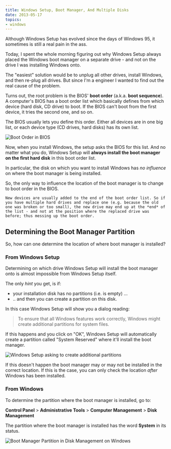 ```yaml
---
title: Windows Setup, Boot Manager, And Multiple Disks
date: 2013-05-17
topics:
- windows
---
```


Although Windows Setup has evolved since the days of Windows 95, it sometimes is still a real pain in the ass.

Today, I spent the whole morning figuring out why Windows Setup always placed the Windows boot manager on a separate drive - and not on the drive I was installing Windows onto.

The "easiest" solution would be to unplug all other drives, install Windows, and then re-plug all drives. But since I'm a engineer I wanted to find out the real cause of the problem.

Turns out, the root problem is the BIOS' **boot order** (a.k.a. **boot sequence**). A computer's BIOS has a boot order list which basically defines from which device (hard disk, CD drive) to boot. If the BIOS can't boot from the first device, it tries the second one, and so on.

The BIOS usually lets you define this order. Either all devices are in one big list, or each device type (CD drives, hard disks) has its own list.

![Boot Order in BIOS](boot-order.jpg)

Now, when you install Windows, the setup asks the BIOS for this list. And no matter what you do, Windows Setup will **always install the boot manager on the first hard disk** in this boot order list.

In particular, the disk on which you want to install Windows has *no influence* on where the boot manager is being installed.

So, the only way to influence the location of the boot manager is to change to boot order in the BIOS.

```note
New devices are usually added to the end of the boot order list. So if you have multiple hard drives and replace one (e.g. because the old one was broken or too small), the new drive may end up at the *end* of the list - and not at the position where the replaced drive was before; thus messing up the boot order.
```

## Determining the Boot Manager Partition

So, how can one determine the location of where boot manager is installed?

### From Windows Setup

Determining on which drive Windows Setup will install the boot manager onto is almost impossible from Windows Setup itself.

The only *hint* you get, is if:

* your installation disk has no partitions (i.e. is empty) ...
* .. and then you can create a partition on this disk.

In this case Windows Setup will show you a dialog reading:

> To ensure that all Windows features work correctly, Windows might create additional partitions for system  files.

If this happens and you click on "OK", Windows Setup will automatically create a partition called "System Reserved" where it'll install the boot manager.

![Windows Setup asking to create additional partitions](boot-manager-in-windows-setup.jpg)

If this doesn't happen the boot manager may or may not be installed in the correct location. If this is the case, you can only check the location *after* Windows has been installed.

### From Windows

To determine the partition where the boot manager is installed, go to:

  **Control Panel** > **Administrative Tools** > **Computer Management** > **Disk Management**

The partition where the boot manager is installed has the word **System** in its status.

![Boot Manager Partition in Disk Management on Windows](sytem-partition.jpg)

